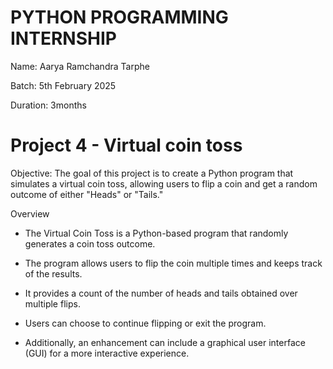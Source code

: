 # PYTHON PROGRAMMING INTERNSHIP

Name: Aarya Ramchandra Tarphe

Batch: 5th February 2025

Duration: 3months

# Project 4 - Virtual coin toss

Objective:
The goal of this project is to create a Python program that simulates a virtual coin toss, allowing users to flip a coin and get a random outcome of either "Heads" or "Tails."

Overview

- The Virtual Coin Toss is a Python-based program that randomly generates a coin toss outcome.

- The program allows users to flip the coin multiple times and keeps track of the results.

- It provides a count of the number of heads and tails obtained over multiple flips.

- Users can choose to continue flipping or exit the program.

- Additionally, an enhancement can include a graphical user interface (GUI) for a more interactive experience.

